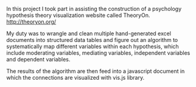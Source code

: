 In this project I took part in assisting the construction of a psychology hypothesis theory visualization website called TheoryOn. 
http://theoryon.org/

My duty was to wrangle and clean multiple hand-generated excel documents into structured data tables and figure out an algorithm to systematically map different variables within each hypothesis, which include moderating variables, mediating variables, independent variables and dependent variables. 

The results of the algorithm are then feed into a javascript document in which the connections are visualized with vis.js library. 